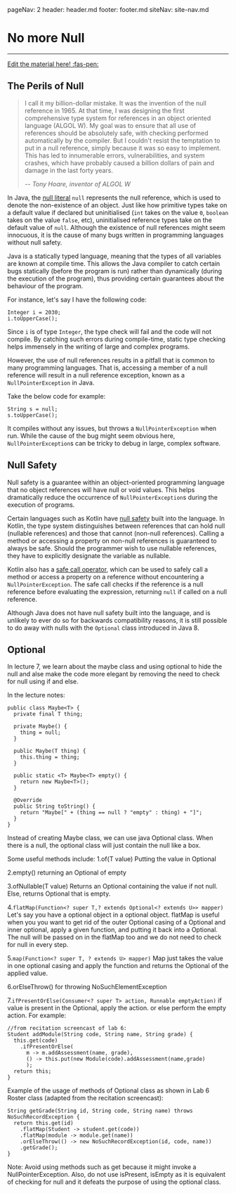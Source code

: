 <frontmatter>
  pageNav: 2
  header: header.md
  footer: footer.md
  siteNav: site-nav.md
</frontmatter>

<br> 

# No more Null
<hr>

<!-- DO NOT DELETE THIS LINK AND PLEASE WRITE BELOW THIS LINK-->
[Edit the material here! :fas-pen:](https://github.com/nus-cs2030/1920-s2/edit/master/contents/textbook/lecture07/Optional/Optional.md)
<!-- DO NOT DELETE THIS LINK AND PLEASE WRITE BELOW THIS LINK-->

## The Perils of Null

> I call it my billion-dollar mistake. It was the invention of the null reference in 1965. At that time, I was designing the first comprehensive type system for references in an object oriented language (ALGOL W). My goal was to ensure that all use of references should be absolutely safe, with checking performed automatically by the compiler. But I couldn't resist the temptation to put in a null reference, simply because it was so easy to implement. This has led to innumerable errors, vulnerabilities, and system crashes, which have probably caused a billion dollars of pain and damage in the last forty years.
>
> -- <cite>Tony Hoare, inventor of ALGOL W</cite>

In Java, the [null literal](https://docs.oracle.com/javase/specs/jls/se11/html/jls-3.html#jls-3.10.7) `null` represents the null reference, which is used to denote the non-existence of an object. Just like how primitive types take on a default value if declared but uninitialised (`int` takes on the value `0`, `boolean` takes on the value `false`, etc), uninitialised reference types take on the default value of `null`. Although the existence of null references might seem innocuous, it is the cause of many bugs written in programming languages without null safety.

Java is a statically typed language, meaning that the types of all variables are known at compile time. This allows the Java compiler to catch certain bugs statically (before the program is run) rather than dynamically (during the execution of the program), thus providing certain guarantees about the behaviour of the program.

For instance, let's say I have the following code:
```
Integer i = 2030;
i.toUpperCase();
```
Since `i` is of type `Integer`, the type check will fail and the code will not compile. By catching such errors during compile-time, static type checking helps immensely in the writing of large and complex programs.

However, the use of null references results in a pitfall that is common to many programming languages. That is, accessing a member of a null reference will result in a null reference exception, known as a `NullPointerException` in Java.

Take the below code for example:
```
String s = null;
s.toUpperCase();
```
It compiles without any issues, but throws a `NullPointerException` when run. While the cause of the bug might seem obvious here, `NullPointerException`s can be tricky to debug in large, complex software.

## Null Safety

Null safety is a guarantee within an object-oriented programming language that no object references will have null or void values. This helps dramatically reduce the occurrence of `NullPointerException`s during the execution of programs.

Certain languages such as Kotlin have [null safety](https://kotlinlang.org/docs/reference/null-safety.html) built into the language. In Kotlin, the type system distinguishes between references that can hold null (nullable references) and those that cannot (non-null references). Calling a method or accessing a property on non-null references is guaranteed to always be safe. Should the programmer wish to use nullable references, they have to explicitly designate the variable as nullable.

Kotlin also has a [safe call operator](https://kotlinlang.org/docs/reference/null-safety.html#safe-calls), which can be used to safely call a method or access a property on a reference without encountering a `NullPointerException`. The safe call checks if the reference is a null reference before evaluating the expression, returning `null` if called on a null reference.

Although Java does not have null safety built into the language, and is unlikely to ever do so for backwards compatibility reasons, it is still possible to do away with nulls with the `Optional` class introduced in Java 8.

## Optional

In lecture 7, we learn about the maybe class and using optional to hide the null and alse make the code more elegant by removing the need
to check for null using if and else.

In the lecture notes:
```
public class Maybe<T> {
  private final T thing;
  
  private Maybe() {
    thing = null;
  }
  
  public Maybe(T thing) {
    this.thing = thing;
  }
  
  public static <T> Maybe<T> empty() {
    return new Maybe<T>();
  }
  
  @Override
  public String toString() {
    return "Maybe[" + (thing == null ? "empty" : thing) + "]";
  }
}
```

Instead of creating Maybe class, we can use java Optional class. When there is a null, the optional class will just contain the null
like a box.

Some useful methods include:
1.of(T value)
Putting the value in Optional

2.empty()
returning an Optional of empty

3.ofNullable(T value)
Returns an Optional containing the value if not null. Else, returns Optional that is empty.

4.`flatMap(Function<? super T,? extends Optional<? extends U>> mapper)`
Let's say you have a optional object in a optional object.
flatMap is useful when you you want to get rid of the outer Optional casing of a Optional and inner optional, apply a given function,
and putting it back into a Optional. The null will be passed on in the flatMap too and we do not need to
check for null in every step.

5.`map(Function<? super T, ? extends U> mapper)`
Map just takes the value in one optional casing and apply the function and returns the Optional of the applied value.

6.orElseThrow()
for throwing NoSuchElementException

7.`ifPresentOrElse(Consumer<? super T> action, Runnable emptyAction)`
if value is present in the Optional, apply the action. or else perform the empty action.
For example:
```
//from recitation screencast of lab 6:
Student addModule(String code, String name, String grade) {
  this.get(code)
    .ifPresentOrElse(
      m -> m.addAssessment(name, grade),
      () -> this.put(new Module(code).addAssessment(name,grade)
      );
  return this;
}
 ```

Example of the usage of methods of Optional class as shown in Lab 6 Roster class (adapted from the recitation screencast):
```
String getGrade(String id, String code, String name) throws NoSuchRecordException {
  return this.get(id)
    .flatMap(Student -> student.get(code))
    .flatMap(module -> module.get(name))
    .orElseThrow(() -> new NoSuchRecordException(id, code, name))
    .getGrade();
}
```

Note: Avoid using methods such as get because it might invoke a NullPointerException. Also, do not use isPresent, isEmpty as it is
equivalent of checking for null and it defeats the purpose of using the optional class.

